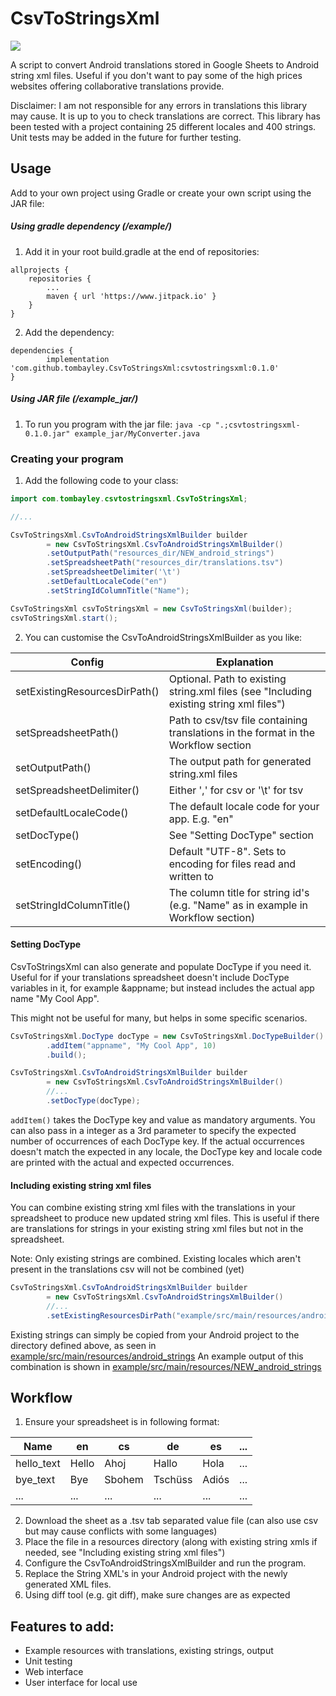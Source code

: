 # CsvToStringsXml

[![](https://jitpack.io/v/tombayley/CsvToStringsXml.svg)](https://jitpack.io/#tombayley/CsvToStringsXml)

A script to convert Android translations stored in Google Sheets to Android string xml files.
Useful if you don't want to pay some of the high prices websites offering collaborative translations provide.

Disclaimer: I am not responsible for any errors in translations this library may cause. It is up to you to check translations are correct.
This library has been tested with a project containing 25 different locales and 400 strings. Unit tests may be added in the future for further testing.



## Usage
Add to your own project using Gradle or create your own script using the JAR file:


##### Using gradle dependency (/example/)
1. Add it in your root build.gradle at the end of repositories:
```
allprojects {
    repositories {
        ...
        maven { url 'https://www.jitpack.io' }
    }
}
```
2. Add the dependency:
```
dependencies {
        implementation 'com.github.tombayley.CsvToStringsXml:csvtostringsxml:0.1.0'
}
```

##### Using JAR file (/example_jar/)
1. To run you program with the jar file:
`java -cp ".;csvtostringsxml-0.1.0.jar" example_jar/MyConverter.java`





### Creating your program
1. Add the following code to your class:
```java
import com.tombayley.csvtostringsxml.CsvToStringsXml;

//...

CsvToStringsXml.CsvToAndroidStringsXmlBuilder builder
        = new CsvToStringsXml.CsvToAndroidStringsXmlBuilder()
        .setOutputPath("resources_dir/NEW_android_strings")
        .setSpreadsheetPath("resources_dir/translations.tsv")
        .setSpreadsheetDelimiter('\t')
        .setDefaultLocaleCode("en")
        .setStringIdColumnTitle("Name");

CsvToStringsXml csvToStringsXml = new CsvToStringsXml(builder);
csvToStringsXml.start();
```

2. You can customise the CsvToAndroidStringsXmlBuilder as you like:

| Config | Explanation |
| --- | --- |
| setExistingResourcesDirPath() | Optional. Path to existing string.xml files (see "Including existing string xml files") |
| setSpreadsheetPath() | Path to csv/tsv file containing translations in the format in the Workflow section |
| setOutputPath() | The output path for generated string.xml files |
| setSpreadsheetDelimiter() | Either ',' for csv or '\t' for tsv |
| setDefaultLocaleCode() | The default locale code for your app. E.g. "en" |
| setDocType() | See "Setting DocType" section |
| setEncoding() | Default "UTF-8". Sets to encoding for files read and written to |
| setStringIdColumnTitle() | The column title for string id's (e.g. "Name" as in example in Workflow section) |



#### Setting DocType
CsvToStringsXml can also generate and populate DocType if you need it.
Useful for if your translations spreadsheet doesn't include DocType variables in it, for example &appname; but instead includes the actual app name "My Cool App".

This might not be useful for many, but helps in some specific scenarios.

```java
CsvToStringsXml.DocType docType = new CsvToStringsXml.DocTypeBuilder()
        .addItem("appname", "My Cool App", 10)
        .build();

CsvToStringsXml.CsvToAndroidStringsXmlBuilder builder
        = new CsvToStringsXml.CsvToAndroidStringsXmlBuilder()
        //...
        .setDocType(docType);
```

`addItem()` takes the DocType key and value as mandatory arguments.
You can also pass in a integer as a 3rd parameter to specify the expected number of occurrences of each DocType key.
If the actual occurrences doesn't match the expected in any locale, the DocType key and locale code are printed with the actual and expected occurrences. 




#### Including existing string xml files
You can combine existing string xml files with the translations in your spreadsheet to produce new updated string xml files.
This is useful if there are translations for strings in your existing string xml files but not in the spreadsheet.

Note: Only existing strings are combined. Existing locales which aren't present in the translations csv will not be combined (yet)

```java
CsvToStringsXml.CsvToAndroidStringsXmlBuilder builder
        = new CsvToStringsXml.CsvToAndroidStringsXmlBuilder()
        //...
        .setExistingResourcesDirPath("example/src/main/resources/android_strings");
```

Existing strings can simply be copied from your Android project to the directory defined above, as seen in [example/src/main/resources/android_strings](https://github.com/tombayley/CsvToStringsXml/tree/master/example/src/main/resources/android_strings)
An example output of this combination is shown in [example/src/main/resources/NEW_android_strings](https://github.com/tombayley/CsvToStringsXml/tree/master/example/src/main/resources/NEW_android_strings)







## Workflow
1. Ensure your spreadsheet is in following format:

| Name | en | cs | de | es | ... |
| --- | --- | --- | --- | --- | --- |
| hello_text | Hello | Ahoj | Hallo | Hola | ... |
| bye_text | Bye | Sbohem | Tschüss | Adiós | ... |
| ... | ... | ... | ... | ... | ... |

2. Download the sheet as a .tsv tab separated value file (can also use csv but may cause conflicts with some languages)
3. Place the file in a resources directory (along with existing string xmls if needed, see "Including existing string xml files")
4. Configure the CsvToAndroidStringsXmlBuilder and run the program.
5. Replace the String XML's in your Android project with the newly generated XML files.
6. Using diff tool (e.g. git diff), make sure changes are as expected





## Features to add:
- Example resources with translations, existing strings, output
- Unit testing
- Web interface
- User interface for local use
